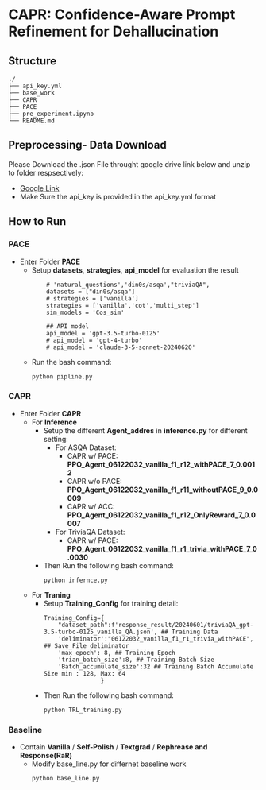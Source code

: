 # CAPR: Confidence-Aware Prompt Refinement for Dehallucination

## Structure
```
./
├── api_key.yml
├── base_work
├── CAPR
├── PACE
├── pre_experiment.ipynb
└── README.md
```
## Preprocessing- Data Download
Please Download the .json File throught google drive link below and unzip to folder respsectively:
- [Google Link](https://drive.google.com/file/d/1iZJbT_majQFzFjEUSw6ZfFNMqZOwuZLB/view?usp=sharing)
- Make Sure the api_key is provided in the api_key.yml format

## How to Run
### PACE
- Enter Folder **PACE**
    - Setup **datasets**, **strategies**, **api_model** for evaluation the result
        ```
            # 'natural_questions','din0s/asqa',"triviaQA",
            datasets = ["din0s/asqa"]
            # strategies = ['vanilla']
            strategies = ['vanilla','cot','multi_step']
            sim_models = 'Cos_sim'

            ## API model
            api_model = 'gpt-3.5-turbo-0125'
            # api_model = 'gpt-4-turbo'
            # api_model = 'claude-3-5-sonnet-20240620'
        ```
    - Run the bash command:
        ```
        python pipline.py
        ```
### CAPR
- Enter Folder **CAPR**
    - For **Inference**
        - Setup the different **Agent_addres** in **inference.py** for different setting:
            - For ASQA Dataset:
                - CAPR w/ PACE: **PPO_Agent_06122032_vanilla_f1_r12_withPACE_7_0.0012**
                - CAPR w/o PACE: **PPO_Agent_06122032_vanilla_f1_r11_withoutPACE_9_0.0009**
                - CAPR w/ ACC: **PPO_Agent_06122032_vanilla_f1_r12_OnlyReward_7_0.0007**
            - For TriviaQA Dataset:
                - CAPR w/ PACE: **PPO_Agent_06122032_vanilla_f1_r1_trivia_withPACE_7_0.0030**
        - Then Run the following bash command:
            ```
            python infernce.py
            ```
    - For **Traning**
        - Setup **Training_Config** for training detail:
            ```
            Training_Config={
                "dataset_path":f'response_result/20240601/triviaQA_gpt-3.5-turbo-0125_vanilla_QA.json', ## Training Data
                'deliminator':"06122032_vanilla_f1_r1_trivia_withPACE", ## Save_File deliminator
                'max_epoch': 8, ## Training Epoch
                'trian_batch_size':8, ## Training Batch Size
                'Batch_accumulate_size':32 ## Training Batch Accumulate Size min : 128, Max: 64
                            }
            ```
        - Then Run the following bash command:
            ```
            python TRL_training.py
            ```
### Baseline
- Contain **Vanilla** / **Self-Polish** / **Textgrad** / **Rephrease and Response(RaR)**
    - Modify base_line.py for differnet baseline work
        ```
        python base_line.py
        ```
